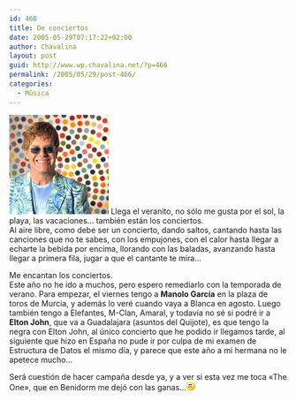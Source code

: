 ```yaml
---
id: 466
title: De conciertos
date: 2005-05-29T07:17:22+02:00
author: Chavalina
layout: post
guid: http://www.wp.chavalina.net/?p=466
permalink: /2005/05/29/post-466/
categories:
  - Música
---
```

<img class="imgizqda" src="/imagenes/fotos/elton-spots.jpg" alt="Elton John" /> Llega el veranito, no sólo me gusta por el sol, la playa, las vacaciones… también están los conciertos.  
Al aire libre, como debe ser un concierto, dando saltos, cantando hasta las canciones que no te sabes, con los empujones, con el calor hasta llegar a echarte la bebida por encima, llorando con las baladas, avanzando hasta llegar a primera fila, jugar a que el cantante te mira…

Me encantan los conciertos.  
Este año no he ido a muchos, pero espero remediarlo con la temporada de verano. Para empezar, el viernes tengo a **Manolo García** en la plaza de toros de Murcia, y además lo veré cuando vaya a Blanca en agosto. Luego también tengo a Elefantes, M-Clan, Amaral, y todavía no sé si podré ir a **Elton John**, que va a Guadalajara (asuntos del Quijote), es que tengo la negra con Elton John, al único concierto que he podido ir llegamos tarde, al siguiente que hizo en España no pude ir por culpa de mi examen de Estructura de Datos el mismo día, y parece que este año a mi hermana no le apetece mucho…

Será cuestión de hacer campaña desde ya, y a ver si esta vez me toca «The One», que en Benidorm me dejó con las ganas…![emo](/imagenes/emoticonos/triste.gif)